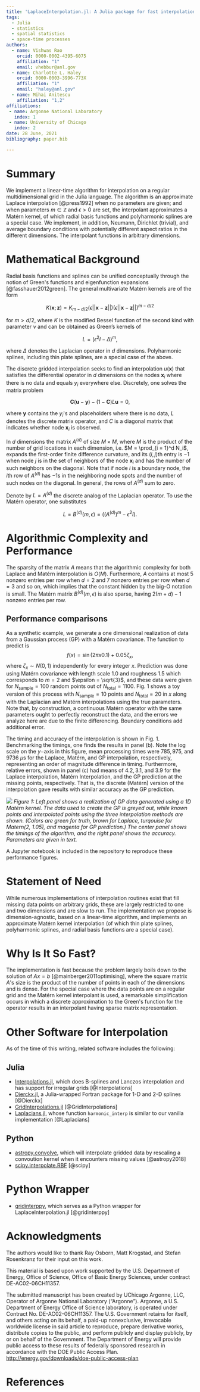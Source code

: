 ```yaml
---
title: 'LaplaceInterpolation.jl: A Julia package for fast interpolation on a grid'
tags:
  - Julia
  - statistics
  - spatial statistics
  - space-time processes
authors:
  - name: Vishwas Rao
    orcid: 0000-0002-4395-6075
    affiliation: "1"
    email: vhebbur@anl.gov
  - name: Charlotte L. Haley
    orcid: 0000-0003-3996-773X
    affiliation: "1"
    email: "haley@anl.gov" 
  - name: Mihai Anitescu
    affiliation: "1,2"
affiliations:
 - name: Argonne National Laboratory
   index: 1
 - name: University of Chicago
   index: 2
date: 28 June, 2021
bibliography: paper.bib

---
```


# Summary

We implement a linear-time algorithm for interpolation on a regular
multidimensional grid in the Julia language. The algorithm is an
approximate Laplace interpolation [@press1992] when no parameters are given; and
when parameters $m\in\mathbb{Z}$ and $\epsilon > 0$ are set, the interpolant
approximates a Matérn kernel, of which radial basis functions and polyharmonic
splines are a special case. We implement, in addition, Neumann, Dirichlet
(trivial), and average boundary conditions with potentially different aspect
ratios in the different dimensions. The interpolant functions in arbitrary
dimensions.

# Mathematical Background

Radial basis functions and splines can be unified conceptually through the
notion of Green's functions and eigenfunction expansions [@fasshauer2012green].  The
general multivariate Matérn kernels are of the form 

$$ K(\mathbf x ; \mathbf z) = K_{m-d/2}(\epsilon||\mathbf x -\mathbf z ||)(\epsilon||\mathbf x - \mathbf z ||)^{m-d/2}$$

for $m > d/2$, where $K$ is the modified Bessel function of the second kind with parameter $\nu$ and can be
obtained as Green’s kernels of 

$$ L = (\epsilon^2I-\Delta)^m , $$

where $\Delta$ denotes the Laplacian operator in $d$ dimensions. Polyharmonic
splines, including thin plate splines, are a special case of the above. 

The discrete gridded interpolation seeks to find an interpolation $u (\mathbf x
)$ that satisfies the differential operator in $d$ dimensions on the nodes
$\mathbf x_i$ where there is no data and equals $y_i$ everywhere else.
Discretely, one solves the matrix problem

$$ \mathbf C  (\mathbf u  - \mathbf y ) - (1 - \mathbf C ) L \mathbf u  = 0 , $$

where $\mathbf{y}$ contains the $y_i$'s and placeholders where there is no data, $L$
denotes the discrete matrix operator, and $C$ is a diagonal matrix that indicates 
whether node $\mathbf x_i$ is observed. 

In $d$ dimensions the matrix $A^{(d)}$ of size $M \times M$, where $M$ is the
product of the number of grid locations in each dimension, i.e. $M = \prod_{i =
1}^d N_i$, expands the 
first-order finite difference curvature, and its $(i,j)$th entry is $-1$ when node $j$ is
in the set of neighbors of the node $\mathbf x_i$ and has the number of such neighbors on the diagonal. 
Note that if node $i$ is a boundary node, the $i$th row of $A^{(d)}$ has
$-1$s in the neighboring node spots and the number of such nodes on the
diagonal. In general, the rows of $A^{(d)}$ sum to zero. 

Denote by $L = A^{(d)}$ the discrete analog of the Laplacian operator. To use
the Matérn operator, one substitutes 

$$ L = B^{(d)}(m, \epsilon) = ((A^{(d)})^m - \epsilon^2 I). $$

# Algorithmic Complexity and Performance

The sparsity of the matrix $A$ means that the algorithmic complexity for both
Laplace and Matérn interpolation is $O(M)$.  Furthermore, $A$ contains at most 5
nonzero entries per row when $d = 2$ and $7$ nonzero entries per row when $d =
3$ and so on, which implies that the constant hidden by the big-O notation is
small. The Matérn matrix $B^{(d)}(m, \epsilon)$ is also sparse, having
$2(m+d)-1$ nonzero entries per row. 

## Performance comparisons

As a synthetic example, we generate a one dimensional realization of data from a
Gaussian process (GP) with a Matérn covariance. The function to predict is
$$ f(x) = \sin(2\pi  x  0.1) + 0.05 \zeta_x,$$
where $\zeta_x \sim N(0,1)$ independently for every integer $x$. Prediction was
done using Matérn covariance with length
scale $1.0$ and roughness $1.5$ which corresponds to $m = 2$ and $\epsilon =
\sqrt{3}$, and these data were given for $N_{\mbox{sample}} = 100$ random points
out of $N_{\mbox{total}} = 1100$. Fig. 1 shows a toy version of
this process with $N_{\mbox{sample}} = 10$ points and $N_{\mbox{total}} = 20$ in
$x$ along with the Laplacian and Matérn interpolations using the true
parameters. Note that, by construction, a continuous Matérn operator with the
same parameters ought to perfectly reconstruct the data, and the errors we
analyze here are due to the finite differencing. Boundary conditions add
additional error.

The timing and accuracy of the interpolation is shown in Fig. 1. Benchmarking
the timings, one finds the results in panel (b). Note the log scale on the
$y-$axis in this figure, mean processing times were $785, 975$, and $9736$
$\mu$s for the Laplace, Matérn, and
GP interpolation, respectively, representing an order of magnitude difference in
timing. Furthermore, relative errors, shown in panel (c) had means of $4.2,
3.1$, and $3.9$ for the Laplace interpolation, Matérn Interpolation, and the GP
prediction at the missing points, respectively. That is, the discrete (Matérn)
version of the interpolation gave results with similar accuracy as the GP
prediction.

![](figures/Onedim_GP.png) 
*Figure 1: Left panel shows a realization of GP data generated using a 1D Matérn kernel. The data used to create the GP is greyed out, while known points and interpolated points using the three interpolation methods are shown.  (Colors are green for truth, brown for Laplace, turqouise for Matern(2, 1.05), and magenta for GP prediction.) The center panel shows the timings of the algorithm, and the right panel shows the accuracy. Parameters are given in text.*

A Jupyter notebook is included in the repository to reproduce these performance
figures. 

# Statement of Need

While numerous implementations of interpolation routines exist that fill
missing data points on arbitrary grids, these are largely restricted to one
and two dimensions and are slow to run. The implementation we propose is
dimension-agnostic, based on a linear-time algorithm, and implements an
approximate Matérn kernel interpolation (of which thin plate splines,
polyharmonic splines, and radial basis functions are a special case).  

# Why Is It So Fast?

The implementation is fast  because the problem largely boils down to the solution of $Ax = b$
[@mainberger2011optimising], where the square matrix $A$'s size is the product of
the number of points in each of the dimensions and is dense.  For the special
case where the data points are on a regular grid and the Matérn kernel
interpolant is used, a remarkable simplification occurs in which a discrete
approximation to the Green's function for the operator results in an interpolant
having sparse matrix representation.  

# Other Software for Interpolation

As of the time of this writing,
related software includes the following:

## Julia 

* [Interpolations.jl](https://github.com/JuliaMath/Interpolations.jl), which does
  B-splines and Lanczos interpolation and has support for irregular grids
[@Interpolations]
* [Dierckx.jl](https://github.com/kbarbary/Dierckx.jl), a Julia-wrapped Fortran
  package for 1-D and 2-D splines [@Dierckx]
* [GridInterpolations.jl](https://github.com/sisl/GridInterpolations.jl)
  [@GridInterpolations]
* [Laplacians.jl](https://github.com/danspielman/Laplacians.jl), whose function
`harmonic_interp` is similar to our vanilla implementation [@Laplacians] 

## Python

* [astropy.convolve](https://docs.astropy.org/en/stable/api/astropy.convolution.convolve.html), which will interpolate gridded data by rescaling a convoution kernel when it encounters missing values [@astropy2018]
* [scipy.interpolate.RBF](https://docs.scipy.org/doc/scipy/reference/generated/scipy.interpolate.Rbf.html) [@scipy]

# Python Wrapper

* [gridinterppy](https://github.com/lootie/gridinterppy), which serves as a Python wrapper for LaplaceInterpolation.jl [@gridinterppy]

# Acknowledgments

The authors would like to thank Ray Osborn, Matt Krogstad, and Stefan Rosenkranz
for their input on this work. 

This material is based upon work supported by the U.S. Department of Energy,
Office of Science, Office of Basic Energy Sciences, under contract 
DE-AC02-06CH11357.

The submitted manuscript has been created by UChicago Argonne, LLC, Operator of Argonne National 
Laboratory (“Argonne”). Argonne, a U.S. Department of Energy Office of Science laboratory, is operated
under Contract No. DE-AC02-06CH11357. The U.S. Government retains for itself, and others acting on its
behalf, a paid-up nonexclusive, irrevocable worldwide license in said article to reproduce, prepare derivative 
works, distribute copies to the public, and perform publicly and display publicly, by or on behalf of 
the Government. The Department of Energy will provide public access to these results of federally sponsored 
research in accordance with the DOE Public Access Plan. http://energy.gov/downloads/doe-public-access-plan

# References

